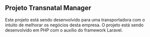 ## Projeto Transnatal Manager

Este projeto está sendo desenvolvido para uma transportadora com o intuito de melhorar os negócios desta empresa.
O projeto está sendo desenvolvido em PHP com o auxílio do framework Laravel.